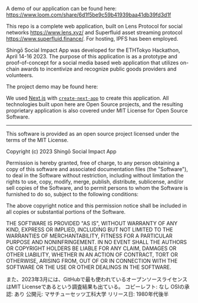 A demo of our application can be found here: https://www.loom.com/share/6d1f5be9c59b41939baa41db39fd3d1f

This repo is a complete web application, built on Lens Protocol for social networks https://www.lens.xyz/ and Superfluid asset streaming protocol https://www.superfluid.finance/.  For hosting, IPFS has been employed.

Shingō Social Impact App was developed for the ETHTokyo Hackathon, April 14-16 2023.  The purpose of this application is as a prototype and proof-of-concept for a social media based web application that utilizes on-chain awards to incentivize and recognize public goods providers and volunteers.

The project demo may be found here: 

We used [Next.js](https://nextjs.org/) with [`create-next-app`](https://github.com/vercel/next.js/tree/canary/packages/create-next-app) to create this application.  All technologies built upon here are Open Source projects, and the resulting proprietary application is also covered under MIT License for Open Source Software.

______

This software is provided as an open source project licensed under the terms of the MIT License.

Copyright (c) 2023 Shingō Social Impact App

Permission is hereby granted, free of charge, to any person obtaining a copy
of this software and associated documentation files (the "Software"), to deal
in the Software without restriction, including without limitation the rights
to use, copy, modify, merge, publish, distribute, sublicense, and/or sell
copies of the Software, and to permit persons to whom the Software is
furnished to do so, subject to the following conditions:

The above copyright notice and this permission notice shall be included in all
copies or substantial portions of the Software.

THE SOFTWARE IS PROVIDED "AS IS", WITHOUT WARRANTY OF ANY KIND, EXPRESS OR
IMPLIED, INCLUDING BUT NOT LIMITED TO THE WARRANTIES OF MERCHANTABILITY,
FITNESS FOR A PARTICULAR PURPOSE AND NONINFRINGEMENT. IN NO EVENT SHALL THE
AUTHORS OR COPYRIGHT HOLDERS BE LIABLE FOR ANY CLAIM, DAMAGES OR OTHER
LIABILITY, WHETHER IN AN ACTION OF CONTRACT, TORT OR OTHERWISE, ARISING FROM,
OUT OF OR IN CONNECTION WITH THE SOFTWARE OR THE USE OR OTHER DEALINGS IN THE
SOFTWARE.

また、2023年3月には、GitHubで最も使われているオープンソースライセンスはMIT Licenseであるという調査結果も出ている。
コピーレフト: なし
OSIの承認: あり
公開元: マサチューセッツ工科大学
リリース日: 1980年代後半
